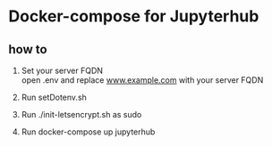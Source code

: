 # Docker-compose for Jupyterhub

## how to

1. Set your server FQDN<br>
open .env and replace www.example.com with your server FQDN 

2. Run setDotenv.sh

3. Run ./init-letsencrypt.sh as sudo

4. Run docker-compose up jupyterhub